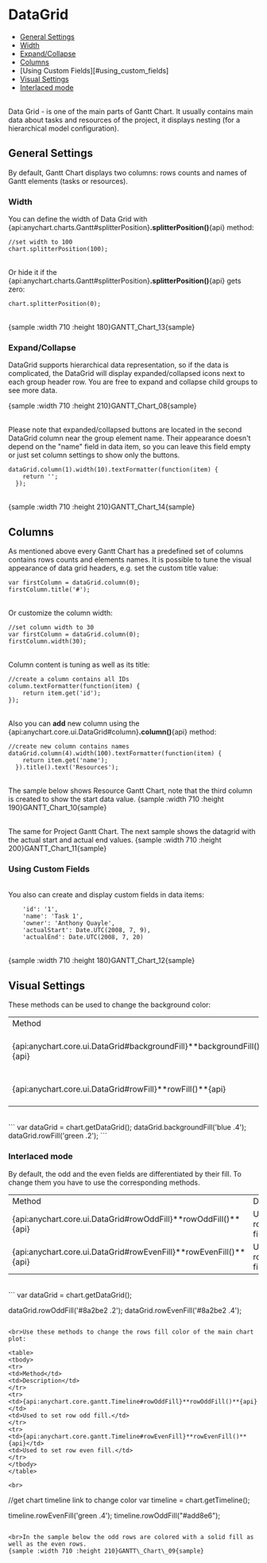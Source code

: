 # DataGrid

* [General Settings](#general_settings)
 * [Width](#width)
 * [Expand/Collapse](#expand/collapse)
* [Columns](#columns)
 * [Using Custom Fields][#using_custom_fields]
* [Visual Settings](#visual_settings)
 * [Interlaced mode](#interlaced_mode)

<br>Data Grid - is one of the main parts of Gantt Chart. It usually contains main data about tasks and resources of the project, it displays nesting (for a hierarchical model configuration).

## General Settings

By default, Gantt Chart displays two columns: rows counts and names of Gantt elements (tasks or resources).

### Width

You can define the width of Data Grid with {api:anychart.charts.Gantt#splitterPosition}**.splitterPosition()**{api} method:

```
//set width to 100
chart.splitterPosition(100);
```

<br>Or hide it if the {api:anychart.charts.Gantt#splitterPosition}**.splitterPosition()**{api} gets zero:

```
chart.splitterPosition(0);
```

<br>{sample :width 710 :height 180}GANTT\_Chart\_13{sample}

### Expand/Collapse

DataGrid supports hierarchical data representation, so if the data is complicated, the DataGrid will display expanded/collapsed icons next to each group header row. You are free to expand and collapse child groups to see more data.

{sample :width 710 :height 210}GANTT\_Chart\_08{sample}

<br>Please note that expanded/collapsed buttons are located in the second DataGrid column near the group element name. Their appearance doesn't depend on the "name" field in data item, so you can leave this field empty or just set column settings to show only the buttons.

```
dataGrid.column(1).width(10).textFormatter(function(item) {
    return '';
  });
```

<br>{sample :width 710 :height 210}GANTT\_Chart\_14{sample}

## Columns

As mentioned above every Gantt Chart has a predefined set of columns contains rows counts and elements names. It is possible to tune the visual appearance of data grid headers, e.g. set the custom title value:

```
var firstColumn = dataGrid.column(0);
firstColumn.title('#');
```

<br>Or customize the column width:

```
//set column width to 30
var firstColumn = dataGrid.column(0);
firstColumn.width(30);
```

<br>Column content is tuning as well as its title:

```
//create a column contains all IDs
column.textFormatter(function(item) {
    return item.get('id');
});
```

<br>Also you can <b>add</b> new column using the {api:anychart.core.ui.DataGrid#column}**.column()**{api} method:

```
//create new column contains names
dataGrid.column(4).width(100).textFormatter(function(item) {
    return item.get('name');
  }).title().text('Resources');
```

<br> The sample below shows Resource Gantt Chart, note that the third column is created to show the start data value.
{sample :width 710 :height 190}GANTT\_Chart\_10{sample}

<br>The same for Project Gantt Chart. The next sample shows the datagrid with the actual start and actual end values.
{sample :width 710 :height 200}GANTT\_Chart\_11{sample}

### Using Custom Fields

<br>You also can create and display custom fields in data items:
```
    'id': '1',
    'name': 'Task 1',
    'owner': 'Anthony Quayle',
    'actualStart': Date.UTC(2008, 7, 9),
    'actualEnd': Date.UTC(2008, 7, 20)
```
<br>{sample :width 710 :height 180}GANTT\_Chart\_12{sample}

## Visual Settings

These methods can be used to change the background color:

<table>
<tbody>
<tr>
<td>Method</td>
<td>Description</td>
</tr>
<tr>
<td>{api:anychart.core.ui.DataGrid#backgroundFill}**backgroundFill()**{api}</td>
<td>Allows to set background fill.</td>
</tr>
<tr>
<td>{api:anychart.core.ui.DataGrid#rowFill}**rowFill()**{api}</td>
<td>Used to collapse all tasks.</td>
</tr>
</tbody>
</table>

<br>
```
var dataGrid = chart.getDataGrid();
dataGrid.backgroundFill('blue .4');
dataGrid.rowFill('green .2');
```

### Interlaced mode

By default, the odd and the even fields are differentiated by their fill. To change them you have to use the corresponding methods.

<table>
<tbody>
<tr>
<td>Method</td>
<td>Description</td>
</tr>
<tr>
<td>{api:anychart.core.ui.DataGrid#rowOddFill}**rowOddFill()**{api}</td>
<td>Used to set row odd fill.</td>
</tr>
<tr>
<td>{api:anychart.core.ui.DataGrid#rowEvenFill}**rowEvenFill()**{api}</td>
<td>Used to set row even fill.</td>
</tr>
</tbody>
</table>

<br>
```
var dataGrid = chart.getDataGrid();

dataGrid.rowOddFill('#8a2be2 .2');
dataGrid.rowEvenFill('#8a2be2 .4');
```

<br>Use these methods to change the rows fill color of the main chart plot:

<table>
<tbody>
<tr>
<td>Method</td>
<td>Description</td>
</tr>
<tr>
<td>{api:anychart.core.gantt.Timeline#rowOddFill}**rowOddFill()**{api}</td>
<td>Used to set row odd fill.</td>
</tr>
<tr>
<td>{api:anychart.core.gantt.Timeline#rowEvenFill}**rowEvenFill()**{api}</td>
<td>Used to set row even fill.</td>
</tr>
</tbody>
</table>

<br>
```
//get chart timeline link to change color
var timeline = chart.getTimeline();

timeline.rowEvenFill('green .4');
timeline.rowOddFill("#add8e6");
```

<br>In the sample below the odd rows are colored with a solid fill as well as the even rows.
{sample :width 710 :height 210}GANTT\_Chart\_09{sample}